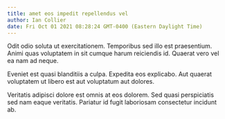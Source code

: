 ```yaml
---
title: amet eos impedit repellendus vel
author: Ian Collier
date: Fri Oct 01 2021 08:28:24 GMT-0400 (Eastern Daylight Time)
---
```

Odit odio soluta ut exercitationem. Temporibus sed illo est praesentium. Animi quas voluptatem in sit cumque harum reiciendis id. Quaerat vero vel ea nam ad neque.

 Eveniet est quasi blanditiis a culpa. Expedita eos explicabo. Aut quaerat voluptatem ut libero est aut voluptatum aut dolores.

 Veritatis adipisci dolore est omnis at eos dolorem. Sed quasi perspiciatis sed nam eaque veritatis. Pariatur id fugit laboriosam consectetur incidunt ab.